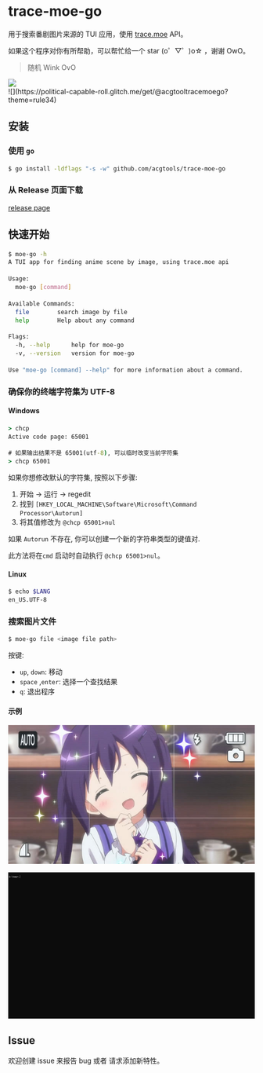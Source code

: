 # trace-moe-go

用于搜索番剧图片来源的 TUI 应用，使用 [trace.moe](https://trace.moe/) API。

如果这个程序对你有所帮助，可以帮忙给一个 star (o゜▽゜)o☆ ，谢谢 OwO。

> 随机 Wink OvO

<img align="left" src="https://waifu-getter.vercel.app/sfw?eps=wink" />

<br />
<!-- 
  If you want to use your own Moe-Counter
  please refer to the tutorial 
  in its original repo: https://github.com/journey-ad/Moe-Counter
  and deploy it to the Replit or Glitch
-->
![](https://political-capable-roll.glitch.me/get/@acgtooltracemoego?theme=rule34)

## 安装

### 使用 `go`

```sh
$ go install -ldflags "-s -w" github.com/acgtools/trace-moe-go
```

### 从 Release 页面下载

[release page](https://github.com/acgtools/trace-moe-go/releases)

## 快速开始

```sh
$ moe-go -h
A TUI app for finding anime scene by image, using trace.moe api

Usage:
  moe-go [command]

Available Commands:
  file        search image by file
  help        Help about any command

Flags:
  -h, --help      help for moe-go
  -v, --version   version for moe-go

Use "moe-go [command] --help" for more information about a command.
```

### 确保你的终端字符集为 UTF-8

#### Windows

```cmd
> chcp
Active code page: 65001

# 如果输出结果不是 65001(utf-8), 可以临时改变当前字符集
> chcp 65001
```

如果你想修改默认的字符集, 按照以下步骤:

1. 开始 -> 运行 -> regedit
2. 找到 `[HKEY_LOCAL_MACHINE\Software\Microsoft\Command Processor\Autorun]`
3. 将其值修改为 `@chcp 65001>nul`

如果 `Autorun` 不存在, 你可以创建一个新的字符串类型的键值对.

此方法将在`cmd` 启动时自动执行 `@chcp 65001>nul`。

#### Linux

```sh
$ echo $LANG
en_US.UTF-8
```

### 搜索图片文件

```sh
$ moe-go file <image file path>
```

按键:

- `up`, `down`: 移动
- `space` ,`enter`: 选择一个查找结果
- `q`: 退出程序

#### 示例

![gochiusa_rize](https://raw.githubusercontent.com/dreamjz/pics/main/pics/2023/202312042054552.jpg)

![1](https://raw.githubusercontent.com/dreamjz/pics/main/pics/2023/202312042051978.gif)

## Issue

欢迎创建 issue 来报告 bug 或者 请求添加新特性。
